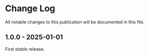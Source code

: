 # Change Log

All notable changes to this publication will be documented in this file.

## 1.0.0 - 2025-01-01

First stable release.